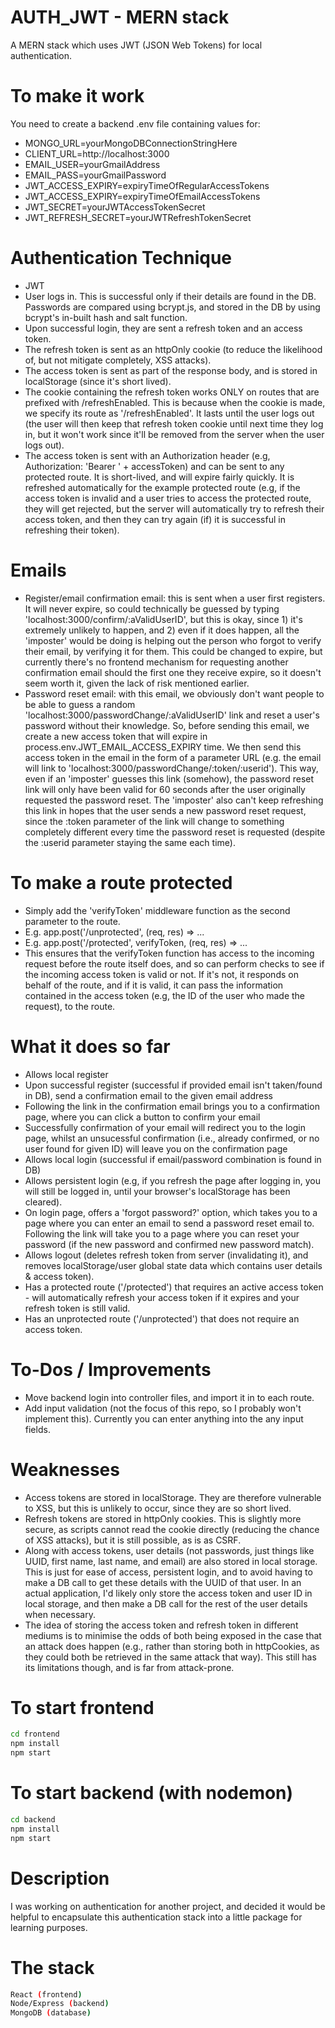 # AUTH_JWT - MERN stack
A MERN stack which uses JWT (JSON Web Tokens) for local authentication.

# To make it work
You need to create a backend .env file containing values for:
* MONGO_URL=yourMongoDBConnectionStringHere
* CLIENT_URL=http://localhost:3000
* EMAIL_USER=yourGmailAddress
* EMAIL_PASS=yourGmailPassword
* JWT_ACCESS_EXPIRY=expiryTimeOfRegularAccessTokens
* JWT_ACCESS_EXPIRY=expiryTimeOfEmailAccessTokens
* JWT_SECRET=yourJWTAccessTokenSecret
* JWT_REFRESH_SECRET=yourJWTRefreshTokenSecret

# Authentication Technique
* JWT
* User logs in. This is successful only if their details are found in the DB. Passwords are compared using bcrypt.js, and stored in the DB by using bcrypt's in-built hash and salt function.
* Upon successful login, they are sent a refresh token and an access token. 
* The refresh token is sent as an httpOnly cookie (to reduce the likelihood of, but not mitigate completely, XSS attacks).
* The access token is sent as part of the response body, and is stored in localStorage (since it's short lived).
* The cookie containing the refresh token works ONLY on routes that are prefixed with /refreshEnabled. This is because when the cookie is made, we specify its route as '/refreshEnabled'. It lasts until the user logs out (the user will then keep that refresh token cookie until next time they log in, but it won't work since it'll be removed from the server when the user logs out).
* The access token is sent with an Authorization header (e.g, Authorization: 'Bearer ' + accessToken) and can be sent to any protected route. It is short-lived, and will expire fairly quickly. It is refreshed automatically for the example protected route (e.g, if the access token is invalid and a user tries to access the protected route, they will get rejected, but the server will automatically try to refresh their access token, and then they can try again (if) it is successful in refreshing their token).

# Emails
* Register/email confirmation email: this is sent when a user first registers. It will never expire, so could technically be guessed by typing 'localhost:3000/confirm/:aValidUserID', but this is okay, since 1) it's extremely unlikely to happen, and 2) even if it does happen, all the 'imposter' would be doing is helping out the person who forgot to verify their email, by verifying it for them. This could be changed to expire, but currently there's no frontend mechanism for requesting another confirmation email should the first one they receive expire, so it doesn't seem worth it, given the lack of risk mentioned earlier.
* Password reset email: with this email, we obviously don't want people to be able to guess a random 'localhost:3000/passwordChange/:aValidUserID' link and reset a user's password without their knowledge. So, before sending this email, we create a new access token that will expire in process.env.JWT_EMAIL_ACCESS_EXPIRY time. We then send this access token in the email in the form of a parameter URL (e.g. the email will link to 'localhost:3000/passwordChange/:token/:userid'). This way, even if an 'imposter' guesses this link (somehow), the password reset link will only have been valid for 60 seconds after the user originally requested the password reset. The 'imposter' also can't keep refreshing this link in hopes that the user sends a new password reset request, since the :token parameter of the link will change to something completely different every time the password reset is requested (despite the :userid parameter staying the same each time).

# To make a route protected
* Simply add the 'verifyToken' middleware function as the second parameter to the route.
* E.g. app.post('/unprotected', (req, res) => ...
* E.g. app.post('/protected', verifyToken, (req, res) => ...
* This ensures that the verifyToken function has access to the incoming request before the route itself does, and so can perform checks to see if the incoming access token is valid or not. If it's not, it responds on behalf of the route, and if it is valid, it can pass the information contained in the access token (e.g, the ID of the user who made the request), to the route.

# What it does so far
* Allows local register
* Upon successful register (successful if provided email isn't taken/found in DB), send a confirmation email to the given email address
* Following the link in the confirmation email brings you to a confirmation page, where you can click a button to confirm your email
* Successfully confirmation of your email will redirect you to the login page, whilst an unsucessful confirmation (i.e., already confirmed, or no user found for given ID) will leave you on the confirmation page
* Allows local login (successful if email/password combination is found in DB)
* Allows persistent login (e.g, if you refresh the page after logging in, you will still be logged in, until your browser's localStorage has been cleared).
* On login page, offers a 'forgot password?' option, which takes you to a page where you can enter an email to send a password reset email to. Following the link will take you to a page where you can reset your password (if the new password and confirmed new password match).
* Allows logout (deletes refresh token from server (invalidating it), and removes localStorage/user global state data which contains user details & access token).
* Has a protected route ('/protected') that requires an active access token - will automatically refresh your access token if it expires and your refresh token is still valid.
* Has an unprotected route ('/unprotected') that does not require an access token.

# To-Dos / Improvements
- Move backend login into controller files, and import it in to each route.
- Add input validation (not the focus of this repo, so I probably won't implement this). Currently you can enter anything into the any input fields.

# Weaknesses
* Access tokens are stored in localStorage. They are therefore vulnerable to XSS, but this is unlikely to occur, since they are so short lived.
* Refresh tokens are stored in httpOnly cookies. This is slightly more secure, as scripts cannot read the cookie directly (reducing the chance of XSS attacks), but it is still possible, as is as CSRF.
* Along with access tokens, user details (not passwords, just things like UUID, first name, last name, and email) are also stored in local storage. This is just for ease of access, persistent login, and to avoid having to make a DB call to get these details with the UUID of that user. In an actual application, I'd likely only store the access token and user ID in local storage, and then make a DB call for the rest of the user details when necessary.
* The idea of storing the access token and refresh token in different mediums is to minimise the odds of both being exposed in the case that an attack does happen (e.g., rather than storing both in httpCookies, as they could both be retrieved in the same attack that way). This still has its limitations though, and is far from attack-prone.

# To start frontend
```bash
cd frontend
npm install
npm start
```

# To start backend (with nodemon)
```bash
cd backend
npm install
npm start
```

# Description

I was working on authentication for another project, and decided it would be helpful to encapsulate this authentication stack into a little package for learning purposes.


# The stack
```bash
React (frontend)
Node/Express (backend)
MongoDB (database)
```
